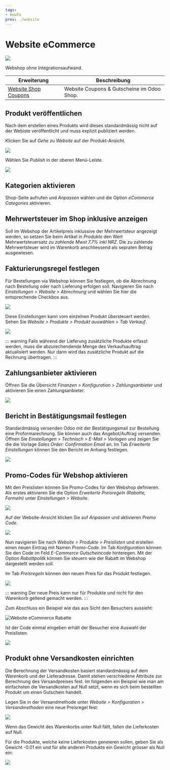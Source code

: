 ```yaml
---
tags:
- HowTo
prev: ./website
---
```

# Website eCommerce
![](assets/icons_odoo_website_sale.png)

Webshop ohne Integrationsaufwand.

| Erweiterung                                                                                       | Beschreibung                               |
| ------------------------------------------------------------------------------------------------- | ------------------------------------------ |
| [Website Shop Coupons](Website%20Shop%20Coupons.md) | Website Coupons & Gutscheine im Odoo Shop. |

## Produkt veröffentlichen

Nach dem erstellen eines Produkts wird dieses standardmässig nicht auf der Webiste veröffentlicht und muss explizit publiziert werden.

Klicken Sie auf *Gehe zu Website* auf der Produkt-Ansicht.

![](assets/Website%20Gehe%20zu%20Website.png)

Wählen Sie *Publish*  in der oberen Menü-Leiste.

![](assets/Website%20Publish%20toggle.png)

## Kategorien aktivieren

Shop-Seite aufrufen und *Anpassen* wählen und die Option *eCommerce Categories* aktivieren.

## Mehrwertsteuer im Shop inklusive anzeigen

Soll im Webshop der Artikelpreis inklussive der Mehrwertsteur angezeigt werden, so setzen Sie beim Artikel in *Produkte* den Wert Mehrwertsteuersatz *zu zahlende Mwst 7.7% inkl NRZ*. Die zu zahlende Mehrwertsteuer wird im Warenkorb anschliessend als sepraten Betrag ausgewiesen.

## Fakturierungsregel festlegen

Für Bestellungen via Webshop können Sie festlegen, ob die Abrechnung nach Bestellung oder nach Lieferung erfolgen soll. Navigieren Sie nach *Einstellungen > Website > Abrechnung* und wählen Sie hier die entsprechende Checkbox aus.

![](assets/eCommerce%20Fakturierungsregel.png)

Diese Einstellungen kann vom einzelnen Produkt übersteuert werden. Sehen Sie *Website > Produkte > Produkt auswählen > Tab Verkauf*.

![](assets/eCommerce%20Fakturierungsregel%20auf%20Produkt.png)

::: warning
Falls während der Lieferung zusätzliche Produkte erfasst werden, muss die abzurechendende Menge des Verkaufsauftrag aktualisiert werden. Nur dann wird das zusätzliche Produkt auf die Rechnung übertragen.
:::

## Zahlungsanbieter aktivieren

Öffnen Sie die Übersicht *Finanzen > Konfiguration > Zahlungsanbieter* und aktivieren Sie einen Zahlungsanbieter.

![](assets/eCommerce%20Zahlungsanbieter.png)

## Bericht in Bestätigungsmail festlegen

Standardmässig versenden Odoo mit der Bestätigungsmail zur Bestellung eine Proformarechnung. Sie können auch das Angebot/Auftrag versenden. Öffnen Sie *Einstellungen > Technisch > E-Mail > Vorlagen* und zeigen Sie die die Vorlage *Sales Order: Confirmation Email* an. Im Tab *Erweiterte Einstellungen* können Sie den Bericht im Anhang festlegen.

![](assets/eCommerce%20Anhang%20Bestätigung.png)

## Promo-Codes für Webshop aktivieren

Mit den Preislisten können Sie Promo-Codes für den Webshop definieren. Als erstes aktivieren Sie die Option *Erweiterte Preisregeln (Rabatte, Formeln)* unter *Einstellungen > Website*.

![](assets/Pasted%20image%2020220414151231.png)

Auf der Website-Ansicht klicken Sie auf *Anpassen* und aktivieren *Promo Code*.

![](assets/Pasted%20image%2020220414152109.png)

Nun navigieren Sie nach *Website > Produkte > Preislisten* und erstellen einen neuen Eintrag mit Namen *Promo-Code*. Im Tab *Konfiguration* können Sie den Code im Feld *E-Commerce Gutscheincode* hinteregen. Mit der Option *Rabattpolitk* können Sie steuern wie der Rabatt im Webshop dargestellt werden soll. 

Im Tab *Preisregeln* können den neuen Preis für das Produkt festlegen.

![](assets/Website%20eCommerce%20Rabatt.png)

::: warning
Der neue Preis kann nur für Produkte und nicht für den Warenkorb geltend gemacht werden.
:::

Zum Abschluss ein Beispiel wie das aus Sicht den Besuchers aussieht:

![Website eCommerce Rabatte](assets/Website%20eCommerce%20Rabatte.gif)

Ist der Code einmal eingeben erhält der Besucher eine Auswahl der Preislisten.

![](assets/Website%20eCommerce%20Auswahl%20Preislisten.png)

## Produkt ohne Versandkosten einrichten

Die Berechnung der Versandkosten basiert standardmässig auf dem Warenkorb und der Lieferadresse. Damit stehen verschiedene Attribute zur Berechnung des Versandpreises fest. Im folgenden ein Beispiel wie man am einfachsten die Versandkosten auf Null setzt, wenn es sich beim bestellten Produkt um einen Gutschein handelt.

Legen Sie in der Versandmethode unter *Website > Konfiguration > Versandmethoden* eine neue Preisregel fest:

![](assets/Website%20eCommerce%20Preisregel%20Gewicht.png)

Wenn das Gewicht des Warenkorbs unter Null fällt, fallen die Lieferkosten auf Null.

Für die Produkte, welche keine Lieferkosten geneieren sollen, geben Sie als Gewicht -0.01 ein und für alle anderen Produkte ein Gewicht grösser als Null ein:

![](assets/Website%20eCommerce%20Gutschein%20Gewicht.png)